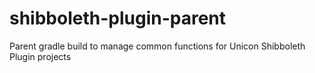 # shibboleth-plugin-parent
Parent gradle build to manage common functions for Unicon Shibboleth Plugin projects
